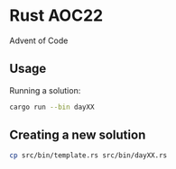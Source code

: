# Rust AOC22

Advent of Code

## Usage

Running a solution:

```bash
cargo run --bin dayXX
```

## Creating a new solution

```bash
cp src/bin/template.rs src/bin/dayXX.rs
```
